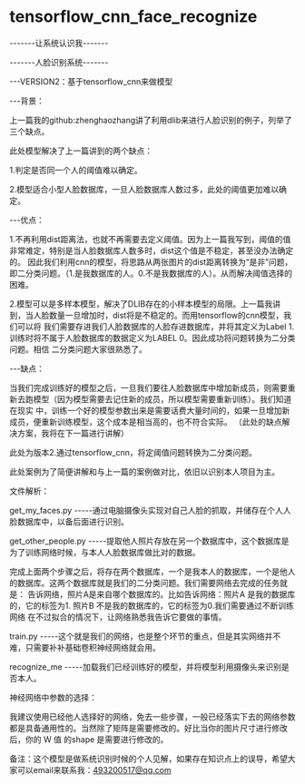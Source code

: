 # tensorflow_cnn_face_recognize
-------让系统认识我-------

-------人脸识别系统-------

---VERSION2：基于tensorflow_cnn来做模型

---背景：

上一篇我的github:zhenghaozhang讲了利用dlib来进行人脸识别的例子，列举了三个缺点。

此处模型解决了上一篇讲到的两个缺点：

1.判定是否同一个人的阈值难以确定。

2.模型适合小型人脸数据库，一旦人脸数据库人数过多，此处的阈值更加难以确定。

---优点：

1.不再利用dist距离法，也就不再需要去定义阈值。因为上一篇我写到，阈值的值非常难定，特别是当人脸数据库人数多时，dist这个值是不稳定，甚至没办法确定的。
因此我们利用cnn的模型，将思路从两张图片的dist距离转换为“是非”问题，即二分类问题。（1.是我数据库的人。0.不是我数据库的人）。从而解决阈值选择的困难。

2.模型可以是多样本模型，解决了DLIB存在的小样本模型的局限。上一篇我讲到，当人脸数量一旦增加时，dist将是不稳定的。而用tensorflow的cnn模型，我们可以将
我们需要存进我们人脸数据库的人脸存进数据库，并将其定义为Label 1.训练时将不属于人脸数据库的数据定义为LABEL 0。因此成功将问题转换为二分类问题。相信
二分类问题大家很熟悉了。

---缺点：

当我们完成训练好的模型之后，一旦我们要往人脸数据库中增加新成员，则需要重新去跑模型（因为模型需要去记住新的成员，所以模型需要重新训练）。我们知道在现实
中，训练一个好的模型参数出来是需要话费大量时间的，如果一旦增加新成员，便重新训练模型，这个成本是相当高的，也不符合实际。
（此处的缺点解决方案，我将在下一篇进行讲解）


此处为版本2.通过tensorflow_cnn，将定阈值问题转换为二分类问题。

此处案例为了简便讲解和与上一篇的案例做对比，依旧以识别本人项目为主。

文件解析：

get_my_faces.py -----通过电脑摄像头实现对自己人脸的抓取，并储存在个人人脸数据库中，以备后面进行识别。

get_other_people.py -----提取他人照片存放在另一个数据库中，这个数据库是为了训练网络时候，与本人人脸数据库做比对的数据。

完成上面两个步骤之后，将存在两个数据库，一个是我本人的数据库，一个是他人的数据库。这两个数据库就是我们的二分类问题。我们需要网络去完成的任务就是：
告诉网络，照片A是来自哪个数据库的。比如告诉网络：照片A 是我的数据库的，它的标签为1. 照片B 不是我的数据库的，它的标签为0.我们需要通过不断训练网络
在不过拟合的情况下，让网络熟悉我告诉它要做的事情。

train.py -----这个就是我们的网络，也是整个环节的重点，但是其实网络并不难，只需要补补基础卷积神经网络就会用。

recognize_me  -----加载我们已经训练好的模型，并将模型利用摄像头来识别是否本人。

神经网络中参数的选择：

我建议使用已经他人选择好的网络，免去一些步骤，一般已经落实下去的网络参数都是具备通用性的。当然除了矩阵是需要修改的。好比当你的图片尺寸进行修改后，你的
W 值 的shape 是需要进行修改的。

备注：这个模型是做系统识别时候的个人见解，如果存在知识点上的误导，希望大家可以email来联系我：493200517@qq.com
